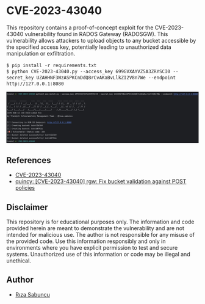 # CVE-2023-43040

This repository contains a proof-of-concept exploit for the CVE-2023-43040 vulnerability found in RADOS Gateway (RADOSGW). This vulnerability allows attackers to upload objects to any bucket accessible by the specified access key, potentially leading to unauthorized data manipulation or exfiltration.

```shell
$ pip install -r requirements.txt
$ python CVE-2023-43040.py --access_key 699GVXAYVZ5A3ZRYSCI0 --secret_key UZAHHNF3WzASPKCnDdQ8rCvAKaBvLlkZI2V8n7We --endpoint http://127.0.0.1:8080
```

<img src="https://github.com/riza/CVE-2023-43040/blob/main/CVE-2023-43040.jpg?raw=true" />

## References

* [CVE-2023-43040](https://cve.mitre.org/cgi-bin/cvename.cgi?name=CVE-2023-43040)
* [quincy: [CVE-2023-43040] rgw: Fix bucket validation against POST policies](https://github.com/ceph/ceph/pull/53757)

## Disclaimer
This repository is for educational purposes only. The information and code provided herein are meant to demonstrate the vulnerability and are not intended for malicious use. The author is not responsible for any misuse of the provided code. Use this information responsibly and only in environments where you have explicit permission to test and secure systems. Unauthorized use of this information or code may be illegal and unethical.

## Author
* [Rıza Sabuncu](https://twitter.com/rizasabuncu)
